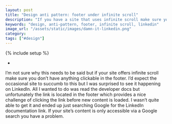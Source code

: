```yaml
---
layout: post
title: "Design anti pattern: footer under infinite scroll"
description: "If you have a site that uses infinite scroll make sure you don't have anything clickable in the footer. It's a terrible design pattern."
keywords: "design, anti-pattern, footer, infinite scroll, linkedin"
image_url: "/assets/static/images/damn-it-linkedin.png"
category:
tags: ["#design"]
---
```

{% include setup %}

<ul class="thumbnails">
  <li class="span7">
  	<div class="thumbnail">
  		<a href="{{ IMG_PATH }}damn-it-linkedin.png">
      		<amp-img src="{{ IMG_PATH }}damn-it-linkedin.png" alt="LinkedIn infinite scroll and footer"  width="1482" height="801" layout="responsive"></amp-img>
      	</a>
    </div>
  </li>
</ul>

I’m not sure why this needs to be said but if your site offers infinite scroll make sure you don’t have anything clickable in the footer. I’d expect the occasional site to succumb to this but I was surprised to see it happening on LinkedIn. All I wanted to do was read the developer docs but unfortunately the link is located in the footer which provides a nice challenge of clicking the link before new content is loaded. I wasn’t quite able to get it and ended up just searching Google for the LinkedIn documentation link. If your site’s content is only accessible via a Google search you have a problem.